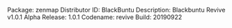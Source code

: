 Package: zenmap
Distributor ID: BlackBuntu
Description: Blackbuntu Revive v1.0.1 Alpha
Release: 1.0.1
Codename: revive
Build: 20190922
